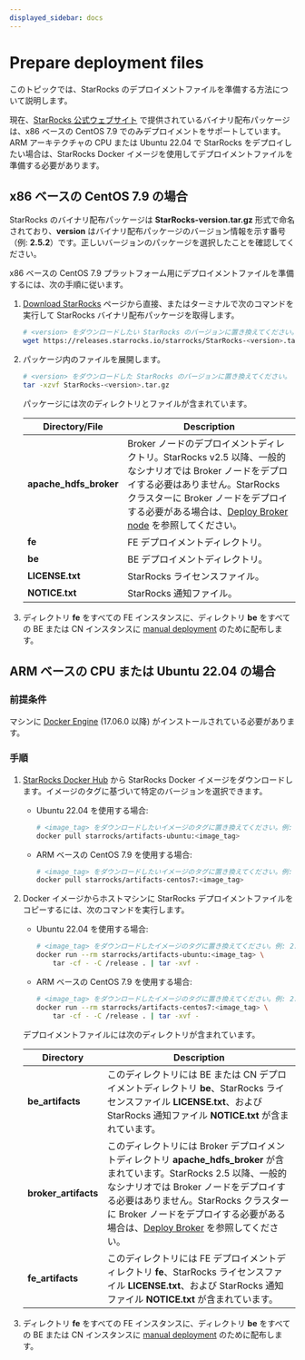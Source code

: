 ```yaml
---
displayed_sidebar: docs
---
```


# Prepare deployment files

このトピックでは、StarRocks のデプロイメントファイルを準備する方法について説明します。

現在、[StarRocks 公式ウェブサイト](https://www.starrocks.io/download/community) で提供されているバイナリ配布パッケージは、x86 ベースの CentOS 7.9 でのみデプロイメントをサポートしています。ARM アーキテクチャの CPU または Ubuntu 22.04 で StarRocks をデプロイしたい場合は、StarRocks Docker イメージを使用してデプロイメントファイルを準備する必要があります。

## x86 ベースの CentOS 7.9 の場合

StarRocks のバイナリ配布パッケージは **StarRocks-version.tar.gz** 形式で命名されており、**version** はバイナリ配布パッケージのバージョン情報を示す番号（例: **2.5.2**）です。正しいバージョンのパッケージを選択したことを確認してください。

x86 ベースの CentOS 7.9 プラットフォーム用にデプロイメントファイルを準備するには、次の手順に従います。

1. [Download StarRocks](https://www.starrocks.io/download/community) ページから直接、またはターミナルで次のコマンドを実行して StarRocks バイナリ配布パッケージを取得します。

   ```Bash
   # <version> をダウンロードしたい StarRocks のバージョンに置き換えてください。例: 2.5.2。
   wget https://releases.starrocks.io/starrocks/StarRocks-<version>.tar.gz
   ```

2. パッケージ内のファイルを展開します。

   ```Bash
   # <version> をダウンロードした StarRocks のバージョンに置き換えてください。
   tar -xzvf StarRocks-<version>.tar.gz
   ```

   パッケージには次のディレクトリとファイルが含まれています。

   | **Directory/File**     | **Description**                                              |
   | ---------------------- | ------------------------------------------------------------ |
   | **apache_hdfs_broker** | Broker ノードのデプロイメントディレクトリ。StarRocks v2.5 以降、一般的なシナリオでは Broker ノードをデプロイする必要はありません。StarRocks クラスターに Broker ノードをデプロイする必要がある場合は、[Deploy Broker node](../deployment/deploy_broker.md) を参照してください。 |
   | **fe**                 | FE デプロイメントディレクトリ。                                 |
   | **be**                 | BE デプロイメントディレクトリ。                                 |
   | **LICENSE.txt**        | StarRocks ライセンスファイル。                                  |
   | **NOTICE.txt**         | StarRocks 通知ファイル。                                       |

3. ディレクトリ **fe** をすべての FE インスタンスに、ディレクトリ **be** をすべての BE または CN インスタンスに [manual deployment](../deployment/deploy_manually.md) のために配布します。

## ARM ベースの CPU または Ubuntu 22.04 の場合

### 前提条件

マシンに [Docker Engine](https://docs.docker.com/engine/install/) (17.06.0 以降) がインストールされている必要があります。

### 手順

1. [StarRocks Docker Hub](https://hub.docker.com/r/starrocks/artifacts-ubuntu/tags) から StarRocks Docker イメージをダウンロードします。イメージのタグに基づいて特定のバージョンを選択できます。

   - Ubuntu 22.04 を使用する場合:

     ```Bash
     # <image_tag> をダウンロードしたいイメージのタグに置き換えてください。例: 2.5.4。
     docker pull starrocks/artifacts-ubuntu:<image_tag>
     ```

   - ARM ベースの CentOS 7.9 を使用する場合:

     ```Bash
     # <image_tag> をダウンロードしたいイメージのタグに置き換えてください。例: 2.5.4。
     docker pull starrocks/artifacts-centos7:<image_tag>
     ```

2. Docker イメージからホストマシンに StarRocks デプロイメントファイルをコピーするには、次のコマンドを実行します。

   - Ubuntu 22.04 を使用する場合:

     ```Bash
     # <image_tag> をダウンロードしたイメージのタグに置き換えてください。例: 2.5.4。
     docker run --rm starrocks/artifacts-ubuntu:<image_tag> \
         tar -cf - -C /release . | tar -xvf -
     ```

   - ARM ベースの CentOS 7.9 を使用する場合:

     ```Bash
     # <image_tag> をダウンロードしたイメージのタグに置き換えてください。例: 2.5.4。
     docker run --rm starrocks/artifacts-centos7:<image_tag> \
         tar -cf - -C /release . | tar -xvf -
     ```

   デプロイメントファイルには次のディレクトリが含まれています。

   | **Directory**        | **Description**                                              |
   | -------------------- | ------------------------------------------------------------ |
   | **be_artifacts**     | このディレクトリには BE または CN デプロイメントディレクトリ **be**、StarRocks ライセンスファイル **LICENSE.txt**、および StarRocks 通知ファイル **NOTICE.txt** が含まれています。 |
   | **broker_artifacts** | このディレクトリには Broker デプロイメントディレクトリ **apache_hdfs_broker** が含まれています。StarRocks 2.5 以降、一般的なシナリオでは Broker ノードをデプロイする必要はありません。StarRocks クラスターに Broker ノードをデプロイする必要がある場合は、[Deploy Broker](../deployment/deploy_broker.md) を参照してください。 |
   | **fe_artifacts**     | このディレクトリには FE デプロイメントディレクトリ **fe**、StarRocks ライセンスファイル **LICENSE.txt**、および StarRocks 通知ファイル **NOTICE.txt** が含まれています。 |

3. ディレクトリ **fe** をすべての FE インスタンスに、ディレクトリ **be** をすべての BE または CN インスタンスに [manual deployment](../deployment/deploy_manually.md) のために配布します。